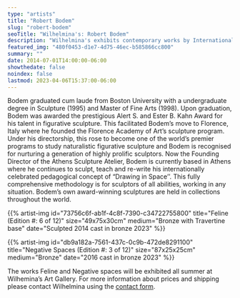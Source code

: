 ```yaml
---
type: "artists"
title: "Robert Bodem"
slug: "robert-bodem"
seoTitle: "Wilhelmina's: Robert Bodem"
description: "Wilhelmina's exhibits contemporary works by International artists on Hydra between June and October. The exhibitions are displayed inside a historic building on Mandraki Beach that was once the Captain’s Mansion. This year the artists displayed are vastly different but share in common supreme technical skill and treat subjects rooted in universal themes, particularly nature, myth, philosophy and dreams."
featured_img: "480f0453-d1e7-4d75-46ec-b585866cc800"
summary: ""
date: 2014-07-01T14:00:00-06:00
showthedate: false
noindex: false
lastmod: 2023-04-06T15:37:00-06:00
---
```


Bodem graduated cum laude from Boston University with a undergraduate degree in Sculpture (1995) and Master of Fine Arts (1998). Upon graduation, Bodem was awarded the prestigious Alert S. and Ester B. Kahn Award for his talent in figurative sculpture. This facilitated Bodem’s move to Florence, Italy where he founded the Florence Academy of Art’s sculpture program. Under his directorship, this rose to become one of the world’s premier programs to study naturalistic figurative sculpture and Bodem is recognised for nurturing a generation of highly prolific sculptors. Now the Founding Director of the Athens Sculpture Atelier, Bodem is currently based in Athens where he continues to sculpt, teach and re-write his internationally celebrated pedagogical concept of “Drawing in Space’’. This fully comprehensive methodology is for sculptors of all abilities, working in any situation. Bodem’s own award-winning sculptures are held in collections throughout the world.

{{% artist-img id="73756c6f-ab1f-4c8f-7390-c34722755800" title="Feline (Edition #: 6 of 12)" size="49x75x30cm" medium="Bronze with Travertine base" date="Sculpted 2014 cast in bronze 2023" %}}

{{% artist-img id="db9a182a-7561-437c-0c9b-472de8291100" title="Negative Spaces (Edition #: 3 of 12)" size="87x25x25cm" medium="Bronze" date="2016 cast in bronze 2023" %}}

The works Feline and Negative spaces will be exhibited all summer at Wilhemina’s Art Gallery. For more information about prices and shipping please contact Wilhelmina using the [contact form](/#contact).
